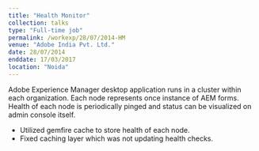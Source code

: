 ```yaml
---
title: "Health Monitor"
collection: talks
type: "Full-time job"
permalink: /workexp/28/07/2014-HM
venue: "Adobe India Pvt. Ltd."
date: 28/07/2014
enddate: 17/03/2017
location: "Noida"
---
```


Adobe Experience Manager desktop application runs in a cluster within each organization. Each node represents once instance of AEM forms. Health of each node is periodically pinged and status can be visualized on admin console itself.

* Utilized gemfire cache to store health of each node.
* Fixed caching layer which was not updating health checks.
